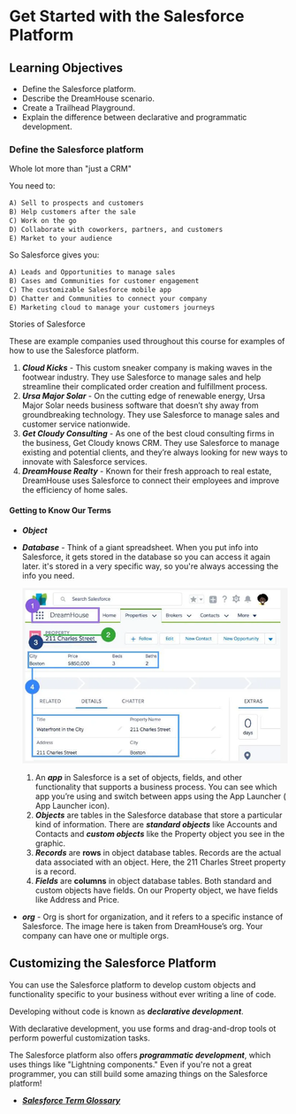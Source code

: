 # Get Started with the Salesforce Platform

## Learning Objectives

- Define the Salesforce platform.
- Describe the DreamHouse scenario.
- Create a Trailhead Playground.
- Explain the difference between declarative and programmatic development.

### Define the Salesforce platform

Whole lot more than "just a CRM"

You need to:

    A) Sell to prospects and customers
    B) Help customers after the sale
    C) Work on the go
    D) Collaborate with coworkers, partners, and customers
    E) Market to your audience

So Salesforce gives you:

    A) Leads and Opportunities to manage sales
    B) Cases amd Communities for customer engagement
    C) The customizable Salesforce mobile app
    D) Chatter and Communities to connect your company
    E) Marketing cloud to manage your customers journeys

Stories of Salesforce

These are example companies used throughout this course for examples of how to use the Salesforce platform.

1) ***Cloud Kicks*** - This custom sneaker company is making waves in the footwear industry. They use Salesforce to manage sales and help streamline their complicated order creation and fulfillment process.
2) ***Ursa Major Solar*** - On the cutting edge of renewable energy, Ursa Major Solar needs business software that doesn’t shy away from groundbreaking technology. They use Salesforce to manage sales and customer service nationwide.
3) ***Get Cloudy Consulting*** - As one of the best cloud consulting firms in the business, Get Cloudy knows CRM. They use Salesforce to manage existing and potential clients, and they’re always looking for new ways to innovate with Salesforce services.
4) ***DreamHouse Realty*** - Known for their fresh approach to real estate, DreamHouse uses Salesforce to connect their employees and improve the efficiency of home sales.

#### Getting to Know Our Terms

- ***Object***
- ***Database*** - Think of a giant spreadsheet. When you put info into Salesforce, it gets stored in the database so you can access it again later. it's stored in a very specific way, so you're always accessing the info you need.

  ![DreamHouse App](/assets/DreamHouse-app.png)
    1) An ***app*** in Salesforce is a set of objects, fields, and other functionality that supports a business process. You can see which app you’re using and switch between apps using the App Launcher ( App Launcher icon).
    2) ***Objects*** are tables in the Salesforce database that store a particular kind of information. There are ***standard objects*** like Accounts and Contacts and ***custom objects*** like the Property object you see in the graphic.
    3) ***Records*** are **rows** in object database tables. Records are the actual data associated with an object. Here, the 211 Charles Street property is a record.
    4) ***Fields*** are **columns** in object database tables. Both standard and custom objects have fields. On our Property object, we have fields like Address and Price.

- ***org*** - Org is short for organization, and it refers to a specific instance of Salesforce. The image here is taken from DreamHouse’s org. Your company can have one or multiple orgs.

## Customizing the Salesforce Platform

You can use the Salesforce platform to develop custom objects and functionality specific to your business without ever writing a line of code.

Developing without code is known as ***declarative development***.

With declarative development, you use forms and drag-and-drop tools ot perform powerful customization tasks.

The Salesforce platform also offers ***programmatic development***, which uses things like "Lightning components." Even if you're not a great programmer, you can still build some amazing things on the Salesforce platform!

- [***Salesforce Term Glossary***](https://help.salesforce.com/s/articleView?id=sf.glossary.htm&type=5)
